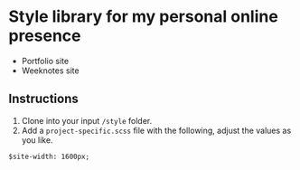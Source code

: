 # Style library for my personal online presence

* Portfolio site
* Weeknotes site

## Instructions

1. Clone into your input `/style` folder.
2. Add a `project-specific.scss` file with the following, adjust the values as you like.

```
$site-width: 1600px;
```
